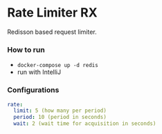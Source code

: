 # Rate Limiter RX

Redisson based request limiter.

### How to run

- `docker-compose up -d redis`
- run with IntelliJ 

### Configurations

```yaml
rate:
  limit: 5 (how many per period)
  period: 10 (period in seconds)
  wait: 2 (wait time for acquisition in seconds)
```
